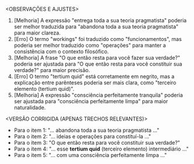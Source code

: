<OBSERVAÇÕES E AJUSTES>
1. [Melhoria] A expressão "entrega toda a sua teoria pragmatista" poderia ser melhor traduzida para "abandona toda a sua teoria pragmatista" para maior clareza.
2. [Erro] O termo "workings" foi traduzido como "funcionamentos", mas poderia ser melhor traduzido como "operações" para manter a consistência com o contexto filosófico.
3. [Melhoria] A frase "O que então resta para você fazer sua verdade?" poderia ser ajustada para "O que então resta para você constituir sua verdade?" para maior precisão.
4. [Erro] O termo "tertium quid" está corretamente em negrito, mas a explicação entre parênteses poderia ser mais clara, como "terceiro elemento (tertium quid)".
5. [Melhoria] A expressão "consciência perfeitamente tranquila" poderia ser ajustada para "consciência perfeitamente limpa" para maior naturalidade.

<VERSÃO CORRIGIDA (APENAS TRECHOS RELEVANTES)>
- Para o item 1: "... abandona toda a sua teoria pragmatista ..."
- Para o item 2: "... ideias e operações para constituí-la ..."
- Para o item 3: "O que então resta para você constituir sua verdade?"
- Para o item 4: "... esse **tertium quid** (terceiro elemento) intermediário ..."
- Para o item 5: "... com uma consciência perfeitamente limpa ..."